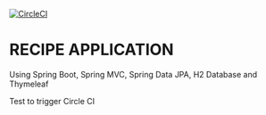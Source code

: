 [![CircleCI](https://circleci.com/gh/JoseManuelMunozManzano/spring5-recipe-app/tree/circle-ci-config.svg?style=svg)](https://app.circleci.com/pipelines/github/JoseManuelMunozManzano/spring5-recipe-app)


# RECIPE APPLICATION
Using Spring Boot, Spring MVC, Spring Data JPA, H2 Database and Thymeleaf 

Test to trigger Circle CI
